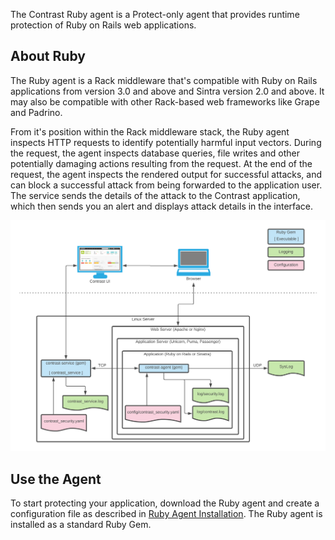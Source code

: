 <!-- 
title: "Ruby Agent Overview "
description: "Troubleshooting the Ruby Agent"
tags: "installation Ruby on Rails agent troubleshooting"
-->

The Contrast Ruby agent is a Protect-only agent that provides runtime protection of Ruby on Rails web applications. 

## About Ruby 

The Ruby agent is a Rack middleware that's compatible with Ruby on Rails applications from version 3.0 and above and Sintra version 2.0 and above. It may also be compatible with other Rack-based web frameworks like Grape and Padrino.

From it's position within the Rack middleware stack, the Ruby agent inspects HTTP requests to identify potentially harmful input vectors. During the request, the agent inspects database queries, file writes and other potentially damaging actions resulting from the request. At the end of the request, the agent inspects the rendered output for successful attacks, and can block a successful attack from being forwarded to the application user. The service sends the details of the attack to the Contrast application, which then sends you an alert and displays attack details in the interface. 

<a href="assets/images/Ruby-agent-arch.png" rel="lightbox" title="Ruby agent architecture"><img class="thumbnail" src="assets/images/Ruby-agent-arch.png"/></a>

## Use the Agent 

To start protecting your application, download the Ruby agent and create a configuration file as described in [Ruby Agent Installation](installation-ruby.html#ruby-install). The Ruby agent is installed as a standard Ruby Gem.

